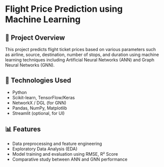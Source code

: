 # Flight Price Prediction using Machine Learning

## 🚀 Project Overview
This project predicts flight ticket prices based on various parameters such as airline, source, destination, number of stops, and duration using machine learning techniques including Artificial Neural Networks (ANN) and Graph Neural Networks (GNN).

## 🔧 Technologies Used
- Python
- Scikit-learn, TensorFlow/Keras
- NetworkX / DGL (for GNN)
- Pandas, NumPy, Matplotlib
- Streamlit (optional, for UI)

## 📊 Features
- Data preprocessing and feature engineering
- Exploratory Data Analysis (EDA)
- Model training and evaluation using RMSE, R² Score
- Comparative study between ANN and GNN performance
